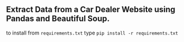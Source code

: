 ## Extract Data from a Car Dealer Website using Pandas and Beautiful Soup.
to install from `requirements.txt` type
`pip install -r requirements.txt`
